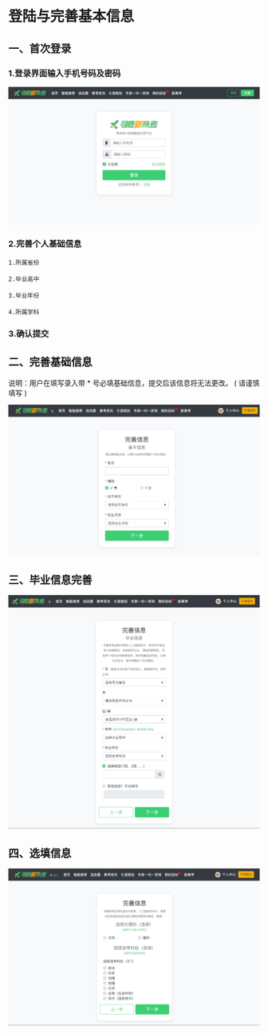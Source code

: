 # 登陆与完善基本信息

## 一、**首次登录**

### 1.登录界面输入手机号码及密码

![](../.gitbook/assets/06%20%281%29.png)

### 2.完善个人基础信息

    1.所属省份

    2.毕业高中

    3.毕业年份

    4.所属学科

### 3.确认提交

## 二、完善基础信息

说明：用户在填写录入带 \* 号必填基础信息，提交后该信息将无法更改。 \(  请谨慎填写  \)

![](../.gitbook/assets/03.png)

## 三、毕业信息完善

![](../.gitbook/assets/04.png)

## 四、选填信息

![](../.gitbook/assets/05.png)

### 



